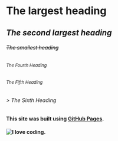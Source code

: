 # **The largest heading**
## *The second largest heading*
###### ~~The smallest heading~~
###### <sub>The Fourth Heading </sub>
###### <sup>The Fifth Heading </sup>
###### > The Sixth Heading
#### This site was built using [GitHub Pages](https://pages.github.com/).
#### ![I love coding.](https://unsplash.com/s/photos/coding)